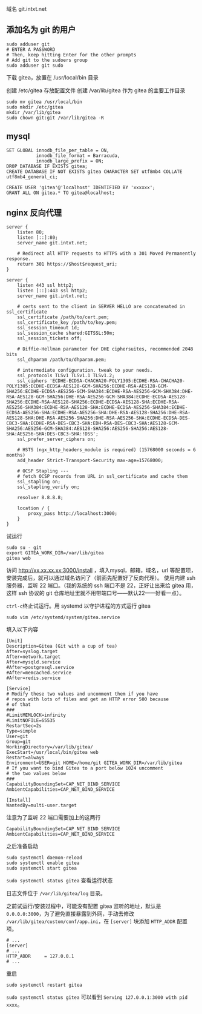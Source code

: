 <!-- TITLE: 安装部署 Gitea -->


域名 git.intxt.net
## 添加名为 git 的用户

```
sudo adduser git
# ENTER A PASSWORD
# Then, keep hitting Enter for the other prompts
# Add git to the sudoers group
sudo adduser git sudo
```

下载 gitea，放置在 /usr/local/bin 目录

创建 /etc/gitea 存放配置文件
创建 /var/lib/gitea 作为 gitea 的主要工作目录

```
sudo mv gitea /usr/local/bin
sudo mkdir /etc/gitea
mkdir /var/lib/gitea
sudo chown git:git /var/lib/gitea -R
```

## mysql

```
SET GLOBAL innodb_file_per_table = ON,
           innodb_file_format = Barracuda,
           innodb_large_prefix = ON;
DROP DATABASE IF EXISTS gitea;
CREATE DATABASE IF NOT EXISTS gitea CHARACTER SET utf8mb4 COLLATE utf8mb4_general_ci;

CREATE USER 'gitea'@'localhost' IDENTIFIED BY 'xxxxxx';
GRANT ALL ON gitea.* TO gitea@localhost;
```

## nginx 反向代理

```
server {
    listen 80;
    listen [::]:80;
    server_name git.intxt.net;

    # Redirect all HTTP requests to HTTPS with a 301 Moved Permanently response.
    return 301 https://$host$request_uri;
}

server {
    listen 443 ssl http2;
    listen [::]:443 ssl http2;
    server_name git.intxt.net;

    # certs sent to the client in SERVER HELLO are concatenated in ssl_certificate
    ssl_certificate /path/to/cert.pem;
    ssl_certificate_key /path/to/key.pem;
    ssl_session_timeout 1d;
    ssl_session_cache shared:GITSSL:50m;
    ssl_session_tickets off;

    # Diffie-Hellman parameter for DHE ciphersuites, recommended 2048 bits
    ssl_dhparam /path/to/dhparam.pem;

    # intermediate configuration. tweak to your needs.
    ssl_protocols TLSv1 TLSv1.1 TLSv1.2;
    ssl_ciphers 'ECDHE-ECDSA-CHACHA20-POLY1305:ECDHE-RSA-CHACHA20-POLY1305:ECDHE-ECDSA-AES128-GCM-SHA256:ECDHE-RSA-AES128-GCM-SHA256:ECDHE-ECDSA-AES256-GCM-SHA384:ECDHE-RSA-AES256-GCM-SHA384:DHE-RSA-AES128-GCM-SHA256:DHE-RSA-AES256-GCM-SHA384:ECDHE-ECDSA-AES128-SHA256:ECDHE-RSA-AES128-SHA256:ECDHE-ECDSA-AES128-SHA:ECDHE-RSA-AES256-SHA384:ECDHE-RSA-AES128-SHA:ECDHE-ECDSA-AES256-SHA384:ECDHE-ECDSA-AES256-SHA:ECDHE-RSA-AES256-SHA:DHE-RSA-AES128-SHA256:DHE-RSA-AES128-SHA:DHE-RSA-AES256-SHA256:DHE-RSA-AES256-SHA:ECDHE-ECDSA-DES-CBC3-SHA:ECDHE-RSA-DES-CBC3-SHA:EDH-RSA-DES-CBC3-SHA:AES128-GCM-SHA256:AES256-GCM-SHA384:AES128-SHA256:AES256-SHA256:AES128-SHA:AES256-SHA:DES-CBC3-SHA:!DSS';
    ssl_prefer_server_ciphers on;

    # HSTS (ngx_http_headers_module is required) (15768000 seconds = 6 months)
    add_header Strict-Transport-Security max-age=15768000;

    # OCSP Stapling ---
    # fetch OCSP records from URL in ssl_certificate and cache them
    ssl_stapling on;
    ssl_stapling_verify on;

    resolver 8.8.8.8;

    location / {
        proxy_pass http://localhost:3000;
    }
}
```


试运行

```
sudo su - git
export GITEA_WORK_DIR=/var/lib/gitea
gitea web
```


访问 http://xx.xx.xx.xx:3000/install ，填入mysql，邮箱，域名，url 等配置项，安装完成后，就可以通过域名访问了（前面先配置好了反向代理）。
使用内建 ssh 服务器，监听 22 端口。（我的系统的 ssh 端口不是 22，正好让出来给 gitea 用，这样 ssh 协议的 git 仓库地址里就不用带端口号——默认22——好看一点）。

`ctrl-c`终止试运行。用 systemd 以守护进程的方式运行 gitea

```
sudo vim /etc/systemd/system/gitea.service
```
填入以下内容

```
[Unit]
Description=Gitea (Git with a cup of tea)
After=syslog.target
After=network.target
After=mysqld.service
#After=postgresql.service
#After=memcached.service
#After=redis.service

[Service]
# Modify these two values and uncomment them if you have
# repos with lots of files and get an HTTP error 500 because
# of that
###
#LimitMEMLOCK=infinity
#LimitNOFILE=65535
RestartSec=2s
Type=simple
User=git
Group=git
WorkingDirectory=/var/lib/gitea/
ExecStart=/usr/local/bin/gitea web
Restart=always
Environment=USER=git HOME=/home/git GITEA_WORK_DIR=/var/lib/gitea
# If you want to bind Gitea to a port below 1024 uncomment
# the two values below
###
CapabilityBoundingSet=CAP_NET_BIND_SERVICE
AmbientCapabilities=CAP_NET_BIND_SERVICE

[Install]
WantedBy=multi-user.target
```

注意为了监听 22 端口需要加上的这两行

```
CapabilityBoundingSet=CAP_NET_BIND_SERVICE
AmbientCapabilities=CAP_NET_BIND_SERVICE
```

之后准备启动

```
sudo systemctl daemon-reload
sudo systemctl enable gitea
sudo systemctl start gitea
```

`sudo systemctl status gitea` 查看运行状态

日志文件位于 `/var/lib/gitea/log` 目录。

之前试运行/安装过程中，可能没有配置 gitea 监听的地址，默认是 `0.0.0.0:3000`，为了避免直接暴露到外网，手动去修改 `/var/lib/gitea/custom/conf/app.ini`，在 `[server]` 块添加 `HTTP_ADDR` 配置项。

```
# ...
[server]
# ...
HTTP_ADDR     = 127.0.0.1
# ...
```

重启

```
sudo systemctl restart gitea
```

`sudo systemctl status gitea` 可以看到 `Serving 127.0.0.1:3000 with pid xxxx`。


